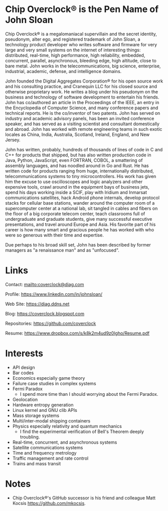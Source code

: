 # Chip Overclock® is the Pen Name of John Sloan

Chip Overclock® is a megalomaniacal supervillain and the secret
identity, pseudonym, alter ego, and registered trademark of John
Sloan, a technology product developer who writes software and
firmware for very large and very small systems on the internet of
interesting things: distributed, real-time, high performance, high
reliability, embedded, concurrent, parallel, asynchronous, bleeding
edge, high altitude, close to bare metal. John works in the telecommunications,
big science, enterprise, industrial, academic, defense, and
intelligence domains.

John founded the Digital Aggregates Corporation® for his open source
work and his consulting practice, and Cranequin LLC for his closed
source and otherwise proprietary work. He writes a blog under his
pseudonym on the business and technology of software development
to entertain his friends. John has co/authored an article in the
Proceedings of the IEEE, an entry in the Encyclopedia of Computer
Science, and many conference papers and technical reports. He is
the co/inventor of two patents. John has served on industry and
academic advisory panels, has been an invited conference speaker,
and has served as a visiting scientist and consultant domestically
and abroad. John has worked with remote engineering teams in such
exotic locales as China, India, Australia, Scotland, Ireland, England,
and New Jersey.

John has written, probably, hundreds of thousands of lines of code in
C and C++ for products that shipped, but has also written production code
in Java, Python, JavaScript, even FORTRAN, COBOL, a smattering of assembly languages, and has
noodled around in Go and Rust. He has written code for products
ranging from huge, internationally distributed, telecommunications
systems to tiny microcontrollers. His work has given him the excuse
to use oscilloscopes and logic analyzers and other expensive tools, crawl around in the
equipment bays of business jets, spend his days working inside a
SCIF, play with Iridium and Inmarsat communications satellites,
hack Android phone internals, develop protocol stacks for cellular base stations,
wander around the computer room of a supercomputer center at a national
lab, sit tangled in cables and fibers on the floor of a big corporate telecom
center, teach classrooms full of undergraduate and graduate students,
give many successful executive presentations, and travel around Europe and Asia.
His favorite part of his career is how many smart and gracious people he has worked with
who were so generous with their time and expertise.

Due perhaps to his broad skill set, John has been described by former
managers as "a renaissance man" and as "unfocused".

# Links

Contact: <mailto:coverclock@diag.com>

Profile: <https://www.linkedin.com/in/johnsloan/>

Web Site: <https://diag.ddns.net>

Blog: <https://coverclock.blogspot.com>

Repositories: <https://github.com/coverclock>

Resume: <https://www.dropbox.com/s/k8k2m4ud9z0lgho/Resume.pdf>

# Interests

* API design
* Bar codes
* Economics especially game theory
* Failure case studies in complex systems
* Fermi Paradox
  - I spend more time than I should worrying about the Fermi Paradox.
* Geolocation
* Hardware entropy generation
* Linux kernel and GNU clib APIs
* Mass storage systems
* Multi/inter-modal shipping containers
* Physics especially relativity and quantum mechanics
  - I find the experimental verification of Bell's Theorem deeply troubling.
* Real-time, concurrent, and asynchronous systems
* Satellite communications systems
* Time and frequency metrology
* Traffic management and rate control
* Trains and mass transit

# Notes

* Chip Overclock®'s GitHub successor is his friend and colleague Matt Kocsis <https://github.com/mkocsis>.
